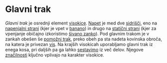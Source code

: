 # Glavni trak

_Glavni trak_ je osrednji element [visokice](visokica). [Napet](napetost) je med dve [sidrišči](sidrisce), eno na [napenjalni strani](napenjalna-stran) (kjer je vpet v [banano](banana)) in drugo na [statični strani](staticna-stran) (kjer za vpenjanje običajno izkoristimo [šivano zanko](sivana-zanka)). Pod glavnim trakom je v zankah obešen še [pomožni trak](pomozni-trak), preko obeh pa sta nadeta kovinska obroča, na katera je privezan [vis](vis). Na krajših visokicah uporabljamo glavni trak iz enega kosa, pri daljših pa ga lahko [sestavimo](segmentiranje) iz več delov. Njegove [značilnosti](trak) ključno vplivajo na karakter visokice.

